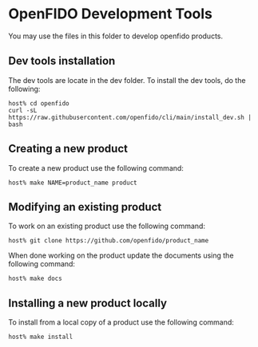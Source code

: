 # OpenFIDO Development Tools

You may use the files in this folder to develop openfido products.

## Dev tools installation

The dev tools are locate in the dev folder.  To install the dev tools, do the following:

~~~
host% cd openfido
curl -sL https://raw.githubusercontent.com/openfido/cli/main/install_dev.sh | bash
~~~

## Creating a new product

To create a new product use the following command:

~~~
host% make NAME=product_name product
~~~

## Modifying an existing product

To work on an existing product use the following command:

~~~
host% git clone https://github.com/openfido/product_name
~~~

When done working on the product update the documents using the following command:

~~~
host% make docs
~~~

## Installing a new product locally

To install from a local copy of a product use the following command:

~~~
host% make install
~~~
